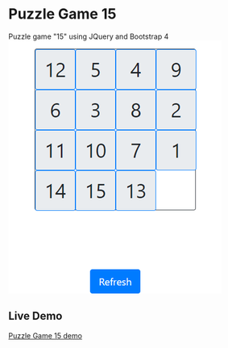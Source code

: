 # Puzzle Game 15
Puzzle game "15" using JQuery and Bootstrap 4
![png](./puzzle.png)

## Live Demo
[Puzzle Game 15 demo](https://andriival.github.io/PuzzleGame15)